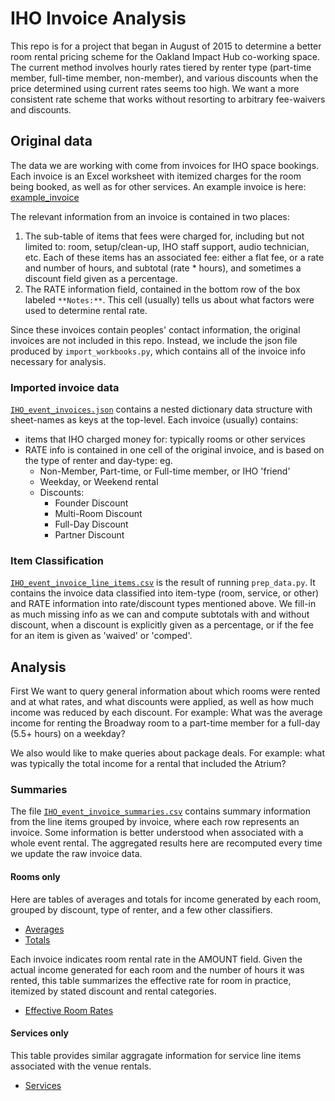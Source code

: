 # IHO Invoice Analysis

This repo is for a project that began in August of 2015 to determine a better room rental pricing scheme for
the Oakland Impact Hub co-working space.  The current method involves hourly rates tiered by renter type (part-time member,  full-time member, non-member), and various discounts when the price determined using current rates seems too high.  We want a more consistent rate scheme that works without resorting to arbitrary fee-waivers and discounts.

## Original data
The data we are working with come from invoices for IHO space bookings.  Each invoice is an Excel worksheet with itemized charges for the room being booked, as well as for other services.  An example invoice is here:  [example_invoice](example_invoice.pdf)

The relevant information from an invoice is contained in two places:
  1. The sub-table of items that fees were charged for, including but not limited to: room, setup/clean-up, IHO staff support, audio technician, etc.  Each of these items has an associated fee: either a flat fee, or a rate and number of hours, and subtotal (rate * hours), and sometimes a discount field given as a percentage.
  2. The RATE information field, contained in the bottom row of the box labeled `**Notes:**`. This cell (usually) tells us about what factors were used to determine rental rate.


Since these invoices contain peoples' contact information, the original invoices are not included in this repo.  Instead, we include the json file produced by `import_workbooks.py`, which contains all of the invoice info necessary for analysis.

### Imported invoice data
[`IHO_event_invoices.json`](IHO_event_invoices.json) contains a nested dictionary data structure with sheet-names as keys at the top-level.
Each invoice (usually) contains:
* items that IHO charged money for: typically rooms or other services
* RATE info is contained in one cell of the original invoice, and is based on the type of renter and day-type:
eg.
  * Non-Member, Part-time, or Full-time member, or IHO 'friend'
  * Weekday, or Weekend rental
  * Discounts:
    - Founder Discount
  	- Multi-Room Discount
  	- Full-Day Discount
  	- Partner Discount


### Item Classification
[`IHO_event_invoice_line_items.csv`](IHO_event_invoice_line_items.csv) is the result of running `prep_data.py`. It contains the invoice data classified into item-type (room, service, or other) and RATE information into rate/discount types mentioned above.  We fill-in as much missing info as we can and compute subtotals with and without discount, when a discount is explicitly given as a percentage, or if the fee for an item is given as 'waived' or 'comped'.



## Analysis
First We want to query general information about which rooms were rented and at what rates, and what discounts were applied, as well as how much income was reduced by each discount.  For example: What was the average income for renting the Broadway room to a part-time member for a full-day (5.5+ hours) on a weekday?

We also would like to make queries about package deals.  For example: what was typically the total income for a rental that included the Atrium?

### Summaries
The file [`IHO_event_invoice_summaries.csv`](IHO_event_invoice_summaries.csv) contains summary information from the line items grouped by invoice, where each row represents an invoice.  Some information is better understood when associated with a whole event rental.
The aggregated results here are recomputed every time we update the raw invoice data.

#### Rooms only
Here are tables of averages and totals for income generated by each room, grouped by discount, type of renter, and a few other classifiers.
  * [Averages](IHO_pricing_rooms_only_avg.csv)
  * [Totals](IHO_pricing_rooms_only_sum.csv)

Each invoice indicates room rental rate in the AMOUNT field. Given the actual income generated for each room and the number of hours it was rented, this table summarizes the effective rate for room in practice, itemized by stated discount and rental categories.
  * [Effective Room Rates](IHO_pricing_effective_room_rates.csv)

#### Services only
This table provides similar aggragate information for service line items associated with the venue rentals.
  * [Services](IHO_pricing_services_only.csv)

